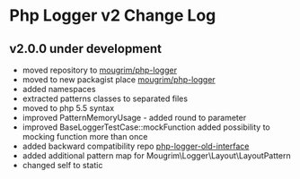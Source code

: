 Php Logger v2 Change Log
==========================

v2.0.0 under development
------------------------

- moved repository to [mougrim/php-logger](https://github.com/mougrim/php-logger)
- moved to new packagist place [mougrim/php-logger](https://packagist.org/packages/mougrim/php-logger)
- added namespaces
- extracted patterns classes to separated files 
- moved to php 5.5 syntax
- improved PatternMemoryUsage - added round to parameter
- improved BaseLoggerTestCase::mockFunction added possibility to mocking function more than once
- added backward compatibility repo [php-logger-old-interface](https://github.com/mougrim/php-logger-old-interface)
- added additional pattern map for Mougrim\Logger\Layout\LayoutPattern
- changed self to static
